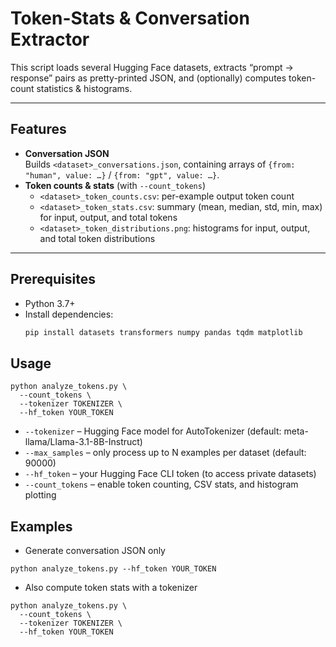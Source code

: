 # Token-Stats & Conversation Extractor

This script loads several Hugging Face datasets, extracts “prompt → response” pairs as pretty-printed JSON, and (optionally) computes token-count statistics & histograms.

---

## Features

- **Conversation JSON**  
  Builds `<dataset>_conversations.json`, containing arrays of `{from: "human", value: …}` / `{from: "gpt", value: …}`.  
- **Token counts & stats** (with `--count_tokens`)  
  - `<dataset>_token_counts.csv`: per-example output token count  
  - `<dataset>_token_stats.csv`: summary (mean, median, std, min, max) for input, output, and total tokens  
  - `<dataset>_token_distributions.png`: histograms for input, output, and total token distributions  

---

## Prerequisites

- Python 3.7+  
- Install dependencies:
  ```bash
  pip install datasets transformers numpy pandas tqdm matplotlib


## Usage
```
python analyze_tokens.py \
  --count_tokens \
  --tokenizer TOKENIZER \
  --hf_token YOUR_TOKEN
```

* `--tokenizer` – Hugging Face model for AutoTokenizer (default: meta-llama/Llama-3.1-8B-Instruct)
* `--max_samples` – only process up to N examples per dataset (default: 90000)
* `--hf_token` – your Hugging Face CLI token (to access private datasets)
* `--count_tokens` – enable token counting, CSV stats, and histogram plotting

## Examples
* Generate conversation JSON only

```
python analyze_tokens.py --hf_token YOUR_TOKEN
```

* Also compute token stats with a tokenizer
```
python analyze_tokens.py \
  --count_tokens \
  --tokenizer TOKENIZER \
  --hf_token YOUR_TOKEN
```